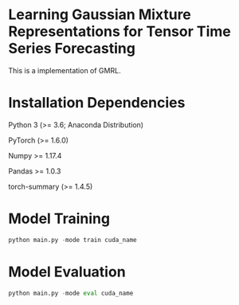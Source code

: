 # Learning Gaussian Mixture Representations for Tensor Time Series Forecasting
This is a implementation of GMRL.

# Installation Dependencies

Python 3 (>= 3.6; Anaconda Distribution)

PyTorch (>= 1.6.0) 

Numpy >= 1.17.4

Pandas >= 1.0.3

torch-summary (>= 1.4.5)

# Model Training
``` python
python main.py -mode train cuda_name
```

# Model Evaluation
``` python
python main.py -mode eval cuda_name
```
